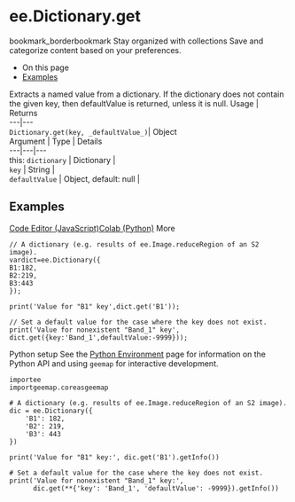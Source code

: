  
#  ee.Dictionary.get
bookmark_borderbookmark Stay organized with collections  Save and categorize content based on your preferences. 
  * On this page
  * [Examples](https://developers.google.com/earth-engine/apidocs/ee-dictionary-get#examples)


Extracts a named value from a dictionary. If the dictionary does not contain the given key, then defaultValue is returned, unless it is null.
Usage | Returns  
---|---  
`Dictionary.get(key, _defaultValue_)`|  Object  
Argument | Type | Details  
---|---|---  
this: `dictionary` | Dictionary |   
`key` | String |   
`defaultValue` | Object, default: null |   
## Examples
[Code Editor (JavaScript)](https://developers.google.com/earth-engine/apidocs/ee-dictionary-get#code-editor-javascript-sample)[Colab (Python)](https://developers.google.com/earth-engine/apidocs/ee-dictionary-get#colab-python-sample) More
```
// A dictionary (e.g. results of ee.Image.reduceRegion of an S2 image).
vardict=ee.Dictionary({
B1:182,
B2:219,
B3:443
});

print('Value for "B1" key',dict.get('B1'));

// Set a default value for the case where the key does not exist.
print('Value for nonexistent "Band_1" key',
dict.get({key:'Band_1',defaultValue:-9999}));
```
Python setup
See the [ Python Environment](https://developers.google.com/earth-engine/guides/python_install) page for information on the Python API and using `geemap` for interactive development.
```
importee
importgeemap.coreasgeemap
```
```
# A dictionary (e.g. results of ee.Image.reduceRegion of an S2 image).
dic = ee.Dictionary({
    'B1': 182,
    'B2': 219,
    'B3': 443
})

print('Value for "B1" key:', dic.get('B1').getInfo())

# Set a default value for the case where the key does not exist.
print('Value for nonexistent "Band_1" key:',
      dic.get(**{'key': 'Band_1', 'defaultValue': -9999}).getInfo())
```

